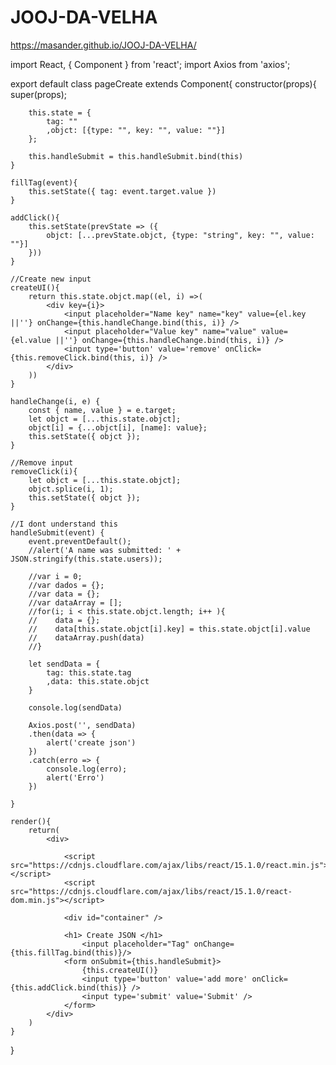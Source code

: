 # JOOJ-DA-VELHA
https://masander.github.io/JOOJ-DA-VELHA/

import React, { Component } from 'react';
import Axios from 'axios';

export default class pageCreate extends Component{
    constructor(props){
        super(props);

        this.state = {
            tag: ""
            ,objct: [{type: "", key: "", value: ""}]
        };
        
        this.handleSubmit = this.handleSubmit.bind(this)
    }

    fillTag(event){
        this.setState({ tag: event.target.value })
    }

    addClick(){
        this.setState(prevState => ({
            objct: [...prevState.objct, {type: "string", key: "", value: ""}]
        }))
    }

    //Create new input
    createUI(){
        return this.state.objct.map((el, i) =>(
            <div key={i}>
                <input placeholder="Name key" name="key" value={el.key ||''} onChange={this.handleChange.bind(this, i)} />
                <input placeholder="Value key" name="value" value={el.value ||''} onChange={this.handleChange.bind(this, i)} />
                <input type='button' value='remove' onClick={this.removeClick.bind(this, i)} />
            </div>
        ))
    }

    handleChange(i, e) {
        const { name, value } = e.target;
        let objct = [...this.state.objct];
        objct[i] = {...objct[i], [name]: value};
        this.setState({ objct });
    }

    //Remove input
    removeClick(i){
        let objct = [...this.state.objct];
        objct.splice(i, 1);
        this.setState({ objct });
    }

    //I dont understand this
    handleSubmit(event) {
        event.preventDefault();
        //alert('A name was submitted: ' + JSON.stringify(this.state.users));

        //var i = 0;
        //var dados = {};
        //var data = {};
        //var dataArray = [];
        //for(i; i < this.state.objct.length; i++ ){
        //    data = {};
        //    data[this.state.objct[i].key] = this.state.objct[i].value
        //    dataArray.push(data)
        //}

        let sendData = {
            tag: this.state.tag
            ,data: this.state.objct
        }
        
        console.log(sendData)

        Axios.post('', sendData)
        .then(data => {
            alert('create json')
        })
        .catch(erro => {
            console.log(erro);
            alert('Erro')
        })

    }

    render(){
        return(
            <div>

                <script src="https://cdnjs.cloudflare.com/ajax/libs/react/15.1.0/react.min.js"></script>
                <script src="https://cdnjs.cloudflare.com/ajax/libs/react/15.1.0/react-dom.min.js"></script>

                <div id="container" />

                <h1> Create JSON </h1>
                    <input placeholder="Tag" onChange={this.fillTag.bind(this)}/>
                <form onSubmit={this.handleSubmit}>
                    {this.createUI()}
                    <input type='button' value='add more' onClick={this.addClick.bind(this)} />
                    <input type='submit' value='Submit' />
                </form>
            </div>
        )
    }
}

